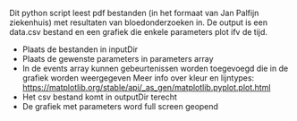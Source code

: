 Dit python script leest pdf bestanden (in het formaat van Jan Palfijn ziekenhuis) met resultaten van bloedonderzoeken in.
De output is een data.csv bestand en een grafiek die enkele parameters plot ifv de tijd.
- Plaats de bestanden in inputDir
- Plaats de gewenste parameters in parameters array
- In de events array kunnen gebeurtenissen worden toegevoegd die in de grafiek worden weergegeven
Meer info over kleur en lijntypes: https://matplotlib.org/stable/api/_as_gen/matplotlib.pyplot.plot.html
- Het csv bestand komt in outputDir terecht
- De grafiek met parameters word full screen geopend